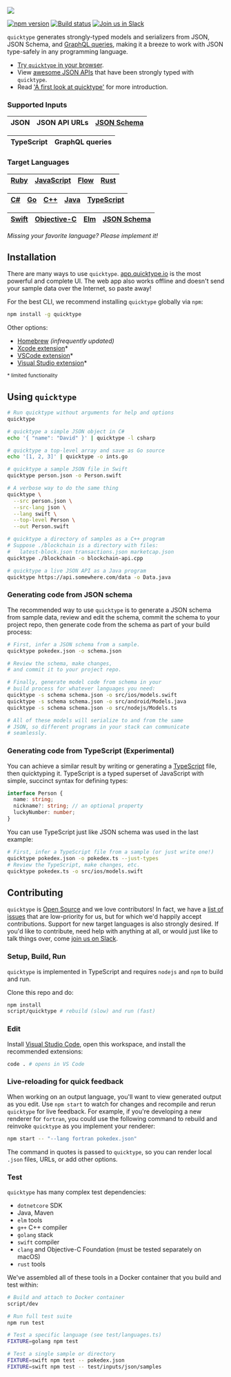 ![](https://raw.githubusercontent.com/quicktype/quicktype/master/quicktype-logo.svg?sanitize=true)

[![npm version](https://badge.fury.io/js/quicktype.svg)](https://badge.fury.io/js/quicktype)
[![Build status](https://badge.buildkite.com/147309f9f492c2af1ea53df922be7140ba4035dbb31f61ee1e.svg)](https://buildkite.com/typeguard/quicktype-master)
[![Join us in Slack](http://slack.quicktype.io/badge.svg)](http://slack.quicktype.io/)

`quicktype` generates strongly-typed models and serializers from JSON, JSON Schema, and [GraphQL queries](https://blog.quicktype.io/graphql-with-quicktype/), making it a breeze to work with JSON type-safely in any programming language.

* [Try `quicktype` in your browser](https://app.quicktype.io).
* View [awesome JSON APIs](https://github.com/typeguard/awesome-typed-datasets) that have been strongly typed with `quicktype`.
* Read ['A first look at quicktype'](http://blog.quicktype.io/first-look/) for more introduction.

### Supported Inputs

| JSON | JSON API URLs | [JSON Schema](https://app.quicktype.io/#s=coordinate) |
| ---- | ------------- | ----------------------------------------------------- |

| TypeScript | GraphQL queries |
| ---------- | --------------- |


### Target Languages

| [Ruby](https://app.quicktype.io/#l=ruby) | [JavaScript](https://app.quicktype.io/#l=js) | [Flow](https://app.quicktype.io/#l=flow) | [Rust](https://app.quicktype.io/#l=rust) |
| ------------------------------------------ | ----------------------------------------------- | -------------------------------------- | ------------------------------------------------- |

| [C#](https://app.quicktype.io/#l=cs) | [Go](https://app.quicktype.io/#l=go) | [C++](https://app.quicktype.io/#l=cpp) | [Java](https://app.quicktype.io/#l=java) | [TypeScript](https://app.quicktype.io/#l=ts) |
| ------------------------------------ | ------------------------------------ | -------------------------------------- | ---------------------------------------- | -------------------------------------------- |

| [Swift](https://app.quicktype.io/#l=swift) | [Objective-C](https://app.quicktype.io/#l=objc) | [Elm](https://app.quicktype.io/#l=elm) | [JSON Schema](https://app.quicktype.io/#l=schema) |
| ------------------------------------------ | ----------------------------------------------- | -------------------------------------- | ------------------------------------------------- |

_Missing your favorite language? Please implement it!_

## Installation

There are many ways to use `quicktype`. [app.quicktype.io](https://app.quicktype.io) is the most powerful and complete UI. The web app also works offline and doesn't send your sample data over the Internet, so paste away!

For the best CLI, we recommend installing `quicktype` globally via `npm`:

```bash
npm install -g quicktype
```

Other options:

* [Homebrew](http://formulae.brew.sh/formula/quicktype) _(infrequently updated)_
* [Xcode extension](https://itunes.apple.com/us/app/paste-json-as-code-quicktype/id1330801220?mt=12)\*
* [VSCode extension](https://marketplace.visualstudio.com/items/quicktype.quicktype)\*
* [Visual Studio extension](https://marketplace.visualstudio.com/items?itemName=typeguard.quicktype-vs)\*

<small>\* limited functionality</small>

## Using `quicktype`

```bash
# Run quicktype without arguments for help and options
quicktype

# quicktype a simple JSON object in C#
echo '{ "name": "David" }' | quicktype -l csharp

# quicktype a top-level array and save as Go source
echo '[1, 2, 3]' | quicktype -o ints.go

# quicktype a sample JSON file in Swift
quicktype person.json -o Person.swift

# A verbose way to do the same thing
quicktype \
  --src person.json \
  --src-lang json \
  --lang swift \
  --top-level Person \
  --out Person.swift

# quicktype a directory of samples as a C++ program
# Suppose ./blockchain is a directory with files:
#   latest-block.json transactions.json marketcap.json
quicktype ./blockchain -o blockchain-api.cpp

# quicktype a live JSON API as a Java program
quicktype https://api.somewhere.com/data -o Data.java
```

### Generating code from JSON schema

The recommended way to use `quicktype` is to generate a JSON schema from sample data, review and edit the schema, commit the schema to your project repo, then generate code from the schema as part of your build process:

```bash
# First, infer a JSON schema from a sample.
quicktype pokedex.json -o schema.json

# Review the schema, make changes,
# and commit it to your project repo.

# Finally, generate model code from schema in your
# build process for whatever languages you need:
quicktype -s schema schema.json -o src/ios/models.swift
quicktype -s schema schema.json -o src/android/Models.java
quicktype -s schema schema.json -o src/nodejs/Models.ts

# All of these models will serialize to and from the same
# JSON, so different programs in your stack can communicate
# seamlessly.
```

### Generating code from TypeScript (Experimental)

You can achieve a similar result by writing or generating a [TypeScript](http://www.typescriptlang.org/) file, then quicktyping it. TypeScript is a typed superset of JavaScript with simple, succinct syntax for defining types:

```typescript
interface Person {
  name: string;
  nickname?: string; // an optional property
  luckyNumber: number;
}
```

You can use TypeScript just like JSON schema was used in the last example:

```bash
# First, infer a TypeScript file from a sample (or just write one!)
quicktype pokedex.json -o pokedex.ts --just-types
# Review the TypeScript, make changes, etc.
quicktype pokedex.ts -o src/ios/models.swift
```

## Contributing

`quicktype` is [Open Source](LICENSE) and we love contributors! In fact, we have a [list of issues](https://github.com/quicktype/quicktype/issues?utf8=✓&q=is%3Aissue+is%3Aopen+label%3Ahelp-wanted) that are low-priority for us, but for which we'd happily accept contributions. Support for new target languages is also strongly desired. If you'd like to contribute, need help with anything at all, or would just like to talk things over, come [join us on Slack](http://slack.quicktype.io).

### Setup, Build, Run

`quicktype` is implemented in TypeScript and requires `nodejs` and `npm` to build and run.

Clone this repo and do:

```bash
npm install
script/quicktype # rebuild (slow) and run (fast)
```

### Edit

Install [Visual Studio Code](https://code.visualstudio.com/), open this
workspace, and install the recommended extensions:

```bash
code . # opens in VS Code
```

### Live-reloading for quick feedback

When working on an output language, you'll want to view generated
output as you edit. Use `npm start` to watch for changes and
recompile and rerun `quicktype` for live feedback. For example, if you're
developing a new renderer for `fortran`, you could use the following command to
rebuild and reinvoke `quicktype` as you implement your renderer:

```bash
npm start -- "--lang fortran pokedex.json"
```

The command in quotes is passed to `quicktype`, so you can render local `.json`
files, URLs, or add other options.

### Test

`quicktype` has many complex test dependencies:

* `dotnetcore` SDK
* Java, Maven
* `elm` tools
* `g++` C++ compiler
* `golang` stack
* `swift` compiler
* `clang` and Objective-C Foundation (must be tested separately on macOS)
* `rust` tools

We've assembled all of these tools in a Docker container that you build and test within:

```bash
# Build and attach to Docker container
script/dev

# Run full test suite
npm run test

# Test a specific language (see test/languages.ts)
FIXTURE=golang npm test

# Test a single sample or directory
FIXTURE=swift npm test -- pokedex.json
FIXTURE=swift npm test -- test/inputs/json/samples
```
